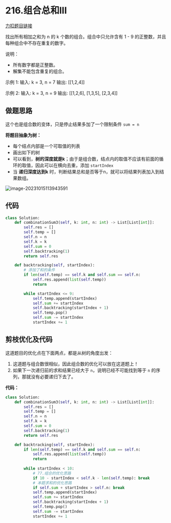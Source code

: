 # 216.组合总和III

[力扣题目链接](https://leetcode.cn/problems/combination-sum-iii/)

找出所有相加之和为 n 的 k 个数的组合。组合中只允许含有 1 - 9 的正整数，并且每种组合中不存在重复的数字。

说明：

- 所有数字都是正整数。
- 解集不能包含重复的组合。

示例 1: 输入: k = 3, n = 7 输出: [[1,2,4]]

示例 2: 输入: k = 3, n = 9 输出: [[1,2,6], [1,3,5], [2,3,4]]





## 做题思路

这个也是组合数的变体，只是停止结果多加了一个限制条件 `sum = n`





**将题目抽象为树：**

- 每个结点内部是一个可取值的列表
- 画出如下的树
- 可以看到，**树的深度就是k**；由于是组合数，结点内的取值不应该有前面的循环的取值，因此可以在横向去重，添加 `startIndex`
- 当 **递归深度达到k** 时，判断结果总和是否等于n，就可以将结果列表加入到结果数组。


![image-20231015113943591](https://cdn.jsdelivr.net/gh/ThousandLayerCake/picbed/image-20231015113943591.png)



## 代码

```python
class Solution:
    def combinationSum3(self, k: int, n: int) -> List[List[int]]:
        self.res = []
        self.temp = []
        self.n = n
        self.k = k
        self.sum = 0
        self.backtracking(1)
        return self.res

    def backtracking(self, startIndex):
        # 添加了和的条件
        if len(self.temp) == self.k and self.sum == self.n:
            self.res.append(list(self.temp))
            return

        while startIndex <= 9:
            self.temp.append(startIndex)
            self.sum += startIndex
            self.backtracking(startIndex + 1)
            self.temp.pop()
            self.sum -= startIndex
            startIndex += 1

```







## 剪枝优化及代码

这道题目的优化点在下面两点，都是从树的角度出发：

1. 这道题与组合数很相似，因此组合数的优化可以放在这道题上！
2. 如果下一次递归前的求和结果已经大于 `n`，说明已经不可能找到等于 `n` 的序列，那就没有必要递归下去了。





**代码：**

```python
class Solution:
    def combinationSum3(self, k: int, n: int) -> List[List[int]]:
        self.res = []
        self.temp = []
        self.n = n
        self.k = k
        self.sum = 0
        self.backtracking(1)
        return self.res

    def backtracking(self, startIndex):
        if len(self.temp) == self.k and self.sum == self.n:
            self.res.append(list(self.temp))
            return
        
        while startIndex < 10:
            # 77.组合的优化思路
            if 10 - startIndex < self.k - len(self.temp): break
            # 本题求和的优化思路
            if self.sum + startIndex > self.n: break
            self.temp.append(startIndex)
            self.sum += startIndex
            self.backtracking(startIndex + 1)
            self.temp.pop()
            self.sum -= startIndex
            startIndex += 1
            
```